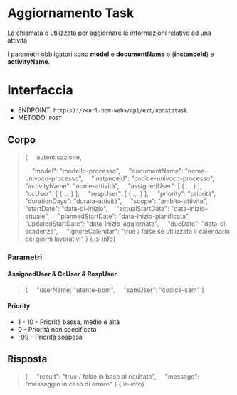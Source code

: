 # Aggiornamento Task
La chiamata è utilizzata per aggiornare le informazioni relative ad una attività.

I parametri obbligatori sono **model** e **documentName** o (**instanceId**) e **activityName**.

# Interfaccia
- ENDPOINT: `http(s)://<url-bpm-web>/api/ext/updatetask`
- METODO:	`POST`

## Corpo
> {
> &nbsp;&nbsp;&nbsp; autenticazione,
>
> &nbsp;&nbsp;&nbsp; "model": "modello-processo",
> &nbsp;&nbsp;&nbsp; "documentName": "nome-univoco-processo",
> &nbsp;&nbsp;&nbsp; "instanceId": "codice-univoco-processo",
> &nbsp;&nbsp;&nbsp; "activityName": "nome-attività",
> &nbsp;&nbsp;&nbsp; "assignedUser": [ { ... } ],
> &nbsp;&nbsp;&nbsp; "ccUser": [ { ... } ],
> &nbsp;&nbsp;&nbsp; "respUser": [ { ... } ],
> &nbsp;&nbsp;&nbsp; "priority": "priorità",
> &nbsp;&nbsp;&nbsp; "durationDays": "durata-attività",
> &nbsp;&nbsp;&nbsp; "scope": "ambito-attività",
> &nbsp;&nbsp;&nbsp; "startDate": "data-di-inizio",
> &nbsp;&nbsp;&nbsp; "actualStartDate": "data-inizio-attuale",
> &nbsp;&nbsp;&nbsp; "plannedStartDate": "data-inizio-pianificata",
> &nbsp;&nbsp;&nbsp; "updatedStartDate": "data-inizio-aggiornata",
> &nbsp;&nbsp;&nbsp; "dueDate": "data-di-scadenza",
> &nbsp;&nbsp;&nbsp; "ignoreCalendar": "true / false se utilizzato il calendario dei giorni lavorativi"
> }
{.is-info}

### Parametri

#### AssignedUser & CcUser & RespUser
> {
> &nbsp;&nbsp;&nbsp; "userName: "utente-bpm",
> &nbsp;&nbsp;&nbsp; "samUser": "codice-sam"
> }

#### Priority
- 1 - 10 - Priorità bassa, medio e alta
- 0 - Priorità non specificata
- -99 - Priorità sospesa

## Risposta
> {
> &nbsp;&nbsp;&nbsp; "result": "true / false in base al risultato",
> &nbsp;&nbsp;&nbsp; "message": "messaggio in caso di errore"
> }
{.is-info}
